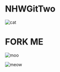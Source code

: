 # NHWGitTwo

![cat](http://www.catgifpage.com/gifs/318.gif)

# FORK ME

![moo](http://i.giphy.com/ImGTdnnrTH0cw.gif)


![meow](http://www.catgifpage.com/gifs/303.gif)
